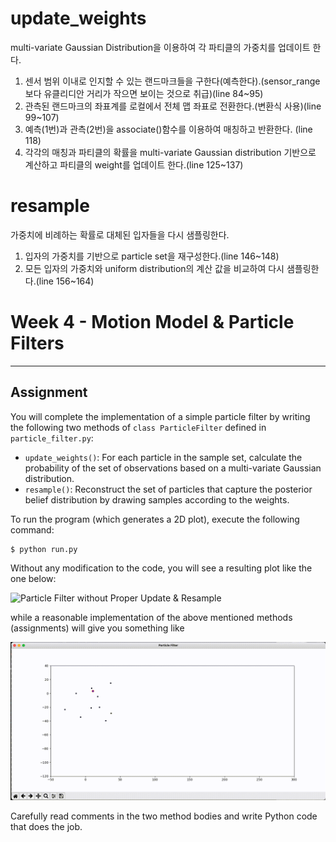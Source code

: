 # update_weights
multi-variate Gaussian Distribution을 이용하여 각 파티클의 가중치를 업데이트 한다.
1. 센서 범위 이내로 인지할 수 있는 랜드마크들을 구한다(예측한다).(sensor_range보다 유클리디안 거리가 작으면 보이는 것으로 취급)(line 84~95)
2. 관측된 랜드마크의 좌표계를 로컬에서 전체 맵 좌표로 전환한다.(변환식 사용)(line 99~107)
3. 예측(1번)과 관측(2번)을 associate()함수를 이용하여 매칭하고 반환한다. (line 118)
4. 각각의 매칭과 파티클의 확률을 multi-variate Gaussian distribution 기반으로 계산하고 파티클의 weight를 업데이트 한다.(line 125~137)

# resample
가중치에 비례하는 확률로 대체된 입자들을 다시 샘플링한다.
1. 입자의 가중치를 기반으로 particle set을 재구성한다.(line 146~148)
2. 모든 입자의 가중치와 uniform distribution의 계산 값을 비교하여 다시 샘플링한다.(line 156~164) 

# Week 4 - Motion Model & Particle Filters

---

[//]: # (Image References)
[empty-update]: ./empty-update.gif
[example]: ./example.gif

## Assignment

You will complete the implementation of a simple particle filter by writing the following two methods of `class ParticleFilter` defined in `particle_filter.py`:

* `update_weights()`: For each particle in the sample set, calculate the probability of the set of observations based on a multi-variate Gaussian distribution.
* `resample()`: Reconstruct the set of particles that capture the posterior belief distribution by drawing samples according to the weights.

To run the program (which generates a 2D plot), execute the following command:

```
$ python run.py
```

Without any modification to the code, you will see a resulting plot like the one below:

![Particle Filter without Proper Update & Resample][empty-update]

while a reasonable implementation of the above mentioned methods (assignments) will give you something like

![Particle Filter Example][example]

Carefully read comments in the two method bodies and write Python code that does the job.
